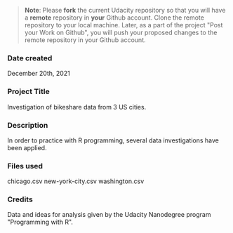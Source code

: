 >**Note**: Please **fork** the current Udacity repository so that you will have a **remote** repository in **your** Github account. Clone the remote repository to your local machine. Later, as a part of the project "Post your Work on Github", you will push your proposed changes to the remote repository in your Github account.

### Date created
December 20th, 2021

### Project Title
Investigation of bikeshare data from 3 US cities.

### Description
In order to practice with R programming, several data
investigations have been applied.

### Files used
chicago.csv
new-york-city.csv
washington.csv

### Credits
Data and ideas for analysis given by the Udacity
Nanodegree program "Programming with R".

